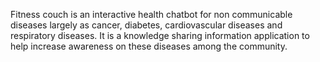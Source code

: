 Fitness couch is an interactive health chatbot for non communicable diseases largely as cancer, diabetes, cardiovascular diseases and respiratory diseases. It is a knowledge sharing information application to help increase awareness on these diseases among the community. 

